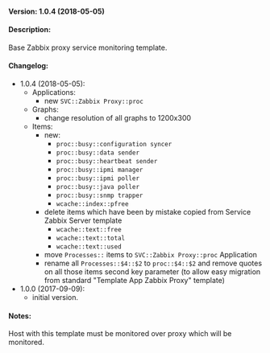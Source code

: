 #### Version: 1.0.4 (2018-05-05)

#### Description:
Base Zabbix proxy service monitoring template.

#### Changelog:
- 1.0.4 (2018-05-05):
  - Applications:
    - new ```SVC::Zabbix Proxy::proc``` 
  - Graphs:
    - change resolution of all graphs to 1200x300
  - Items:
    - new:
      - ```proc::busy::configuration syncer```
      - ```proc::busy::data sender```
      - ```proc::busy::heartbeat sender```
      - ```proc::busy::ipmi manager```
      - ```proc::busy::ipmi poller```
      - ```proc::busy::java poller```
      - ```proc::busy::snmp trapper```
      - ```wcache::index::pfree```
    - delete items which have been by mistake copied from Service Zabbix Server template
      - ```wcache::text::free```
      - ```wcache::text::total```
      - ```wcache::text::used```
    - move ```Processes::``` items to ```SVC::Zabbix Proxy::proc``` Application
    - rename all ```Processes::$4::$2``` to ```proc::$4::$2``` and remove quotes on all those items second key parameter (to allow easy migration from standard "Template App Zabbix Proxy" template)
- 1.0.0 (2017-09-09):
  - initial version.

#### Notes:
Host with this template must be monitored over proxy which will be monitored.